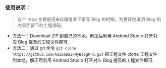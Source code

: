 ### 使用说明：

> 这个 repo 主要是用来存储笔者平常写 Blog 的时候，为更好地说明 Blog 的内容而留下的工程源码;

- 方法一：Download ZIP 到自己的本地，解压后利用 Android Studio 打开对应 Blog 提及的工程文件即可;
- 方法二：通过 git 命令 ```git clone https://github.com/haimaBai/MyBlogPro.git``` 把工程文件 clone 工程文件到本地，解压后利用 Android Studio 打开对应 Blog 提及的工程文件即可;






